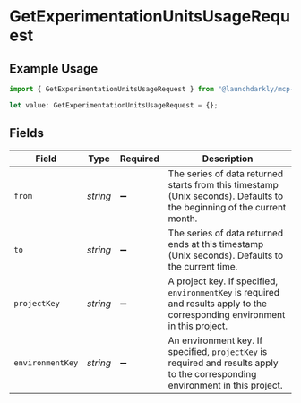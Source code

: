 # GetExperimentationUnitsUsageRequest

## Example Usage

```typescript
import { GetExperimentationUnitsUsageRequest } from "@launchdarkly/mcp-server/models/operations";

let value: GetExperimentationUnitsUsageRequest = {};
```

## Fields

| Field                                                                                                                          | Type                                                                                                                           | Required                                                                                                                       | Description                                                                                                                    |
| ------------------------------------------------------------------------------------------------------------------------------ | ------------------------------------------------------------------------------------------------------------------------------ | ------------------------------------------------------------------------------------------------------------------------------ | ------------------------------------------------------------------------------------------------------------------------------ |
| `from`                                                                                                                         | *string*                                                                                                                       | :heavy_minus_sign:                                                                                                             | The series of data returned starts from this timestamp (Unix seconds). Defaults to the beginning of the current month.         |
| `to`                                                                                                                           | *string*                                                                                                                       | :heavy_minus_sign:                                                                                                             | The series of data returned ends at this timestamp (Unix seconds). Defaults to the current time.                               |
| `projectKey`                                                                                                                   | *string*                                                                                                                       | :heavy_minus_sign:                                                                                                             | A project key. If specified, `environmentKey` is required and results apply to the corresponding environment in this project.  |
| `environmentKey`                                                                                                               | *string*                                                                                                                       | :heavy_minus_sign:                                                                                                             | An environment key. If specified, `projectKey` is required and results apply to the corresponding environment in this project. |